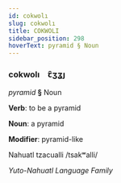 ```yaml
---
id: cokwolı
slug: cokwolı
title: COKWOLI
sidebar_position: 298
hoverText: pyramid § Noun
---
```


### cokwolı&emsp;<span kind="abugida">ꞇ̑ʒʓȷ</span>

*pyramid* **§** Noun

**Verb**: to be a pyramid

**Noun**: a pyramid

**Modifier**: pyramid-like

Nahuatl tzacualli /tsakʷalli/

*Yuto-Nahuatl Language Family*